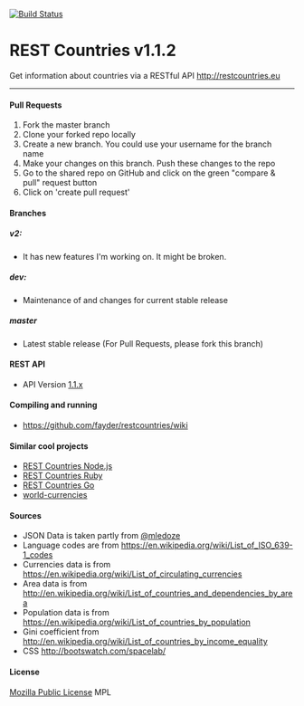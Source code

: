 [![Build Status](https://travis-ci.org/fayder/restcountries.svg?branch=master)](https://travis-ci.org/fayder/restcountries)

REST Countries v1.1.2
=====================

Get information about countries via a RESTful API http://restcountries.eu

----------

#### Pull Requests

1. Fork the master branch
2. Clone your forked repo locally
3. Create a new branch. You could use your username for the branch name
4. Make your changes on this branch. Push these changes to the repo 
5. Go to the shared repo on GitHub and click on the green "compare & pull" request button
6. Click on 'create pull request'

#### Branches
##### v2:
* It has new features I'm working on. It might be broken. 

##### dev:
* Maintenance of and changes for current stable release

##### master
* Latest stable release (For Pull Requests, please fork this branch)

#### REST API
* API Version [1.1.x]

#### Compiling and running
* https://github.com/fayder/restcountries/wiki

#### Similar cool projects
* [REST Countries Node.js]
* [REST Countries Ruby]
* [REST Countries Go]
* [world-currencies]

#### Sources
* JSON Data is taken partly from [@mledoze]
* Language codes are from https://en.wikipedia.org/wiki/List_of_ISO_639-1_codes
* Currencies data is from https://en.wikipedia.org/wiki/List_of_circulating_currencies
* Area data is from http://en.wikipedia.org/wiki/List_of_countries_and_dependencies_by_area
* Population data is from https://en.wikipedia.org/wiki/List_of_countries_by_population
* Gini coefficient from http://en.wikipedia.org/wiki/List_of_countries_by_income_equality
* CSS http://bootswatch.com/spacelab/

#### License
[Mozilla Public License] MPL

[@mledoze]: https://github.com/mledoze/countries
[1.1.x]: https://github.com/fayder/restcountries/wiki/API-1.1.x
[0.10.x]: https://github.com/fayder/restcountries/wiki/API-0.10
[Mozilla Public License]: http://www.mozilla.org/MPL/
[Tinatapi]: http://api.tinata.co.uk/
[world-currencies]: https://github.com/wiredmax/world-currencies
[REST Countries Node.js]: https://github.com/aredo/restcountries
[REST Countries Ruby]: https://github.com/davidesantangelo/restcountry
[REST Countries Go]: https://github.com/alediaferia/gocountries
